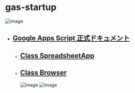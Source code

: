 # gas-startup

![image](https://user-images.githubusercontent.com/1501327/189235965-e95dfdb9-af66-4f19-ba33-103e6d59a402.png)

- ## [Google Apps Script 正式ドキュメント](https://developers.google.com/apps-script/reference)
  - ## [Class SpreadsheetApp](https://developers.google.com/apps-script/reference/spreadsheet/spreadsheet-app)
  - ## [Class Browser](https://developers.google.com/apps-script/reference/base/browser)
    ![image](https://user-images.githubusercontent.com/1501327/189237713-9ce7cc93-2eb6-4744-8bcd-9d9b8a769a90.png)
    ![image](https://user-images.githubusercontent.com/1501327/189238230-5a3bcbc0-73b3-4e66-b0a1-1915d04bf71b.png)
